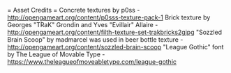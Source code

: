 
= Asset Credits =
Concrete textures by p0ss - http://opengameart.org/content/p0sss-texture-pack-1
Brick texture by Georges "TRaK" Grondin and Yves "Evillair" Allaire - http://opengameart.org/content/filth-texture-set-trakbricks2gjpg
"Sozzled Brain Scoop" by madmarcel was used in beer bottle texture - http://opengameart.org/content/sozzled-brain-scoop
"League Gothic" font by The League of Movable Type - https://www.theleagueofmoveabletype.com/league-gothic
